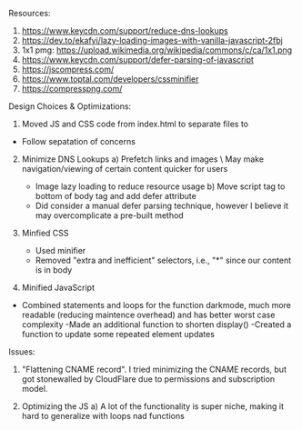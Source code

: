 Resources:

1. https://www.keycdn.com/support/reduce-dns-lookups
2. https://dev.to/ekafyi/lazy-loading-images-with-vanilla-javascript-2fbj
3. 1x1 pmg: https://upload.wikimedia.org/wikipedia/commons/c/ca/1x1.png
4. https://www.keycdn.com/support/defer-parsing-of-javascript
5. https://jscompress.com/
6. https://www.toptal.com/developers/cssminifier
7. https://compresspng.com/

Design Choices & Optimizations:

1. Moved JS and CSS code from index.html to separate files to

- Follow sepatation of concerns

2. Minimize DNS Lookups
   a) Prefetch links and images \ May make navigation/viewing of certain content quicker for users
   - Image lazy loading to reduce resource usage
     b) Move script tag to bottom of body tag and add defer attribute
   * Did consider a manual defer parsing technique, however I believe it may overcomplicate a pre-built method
3. Minfied CSS

   - Used minifier
   - Removed "extra and inefficient" selectors, i.e., "\*" since our content is in body

4. Minified JavaScript

- Combined statements and loops for the function darkmode, much more readable (reducing maintence overhead) and has better worst case complexity
  -Made an additional function to shorten display()
  -Created a function to update some repeated element updates

Issues:

1. "Flattening CNAME record". I tried minimizing the CNAME records, but got stonewalled by CloudFlare due to permissions and subscription model.

2. Optimizing the JS
   a) A lot of the functionality is super niche, making it hard to generalize with loops nad functions
